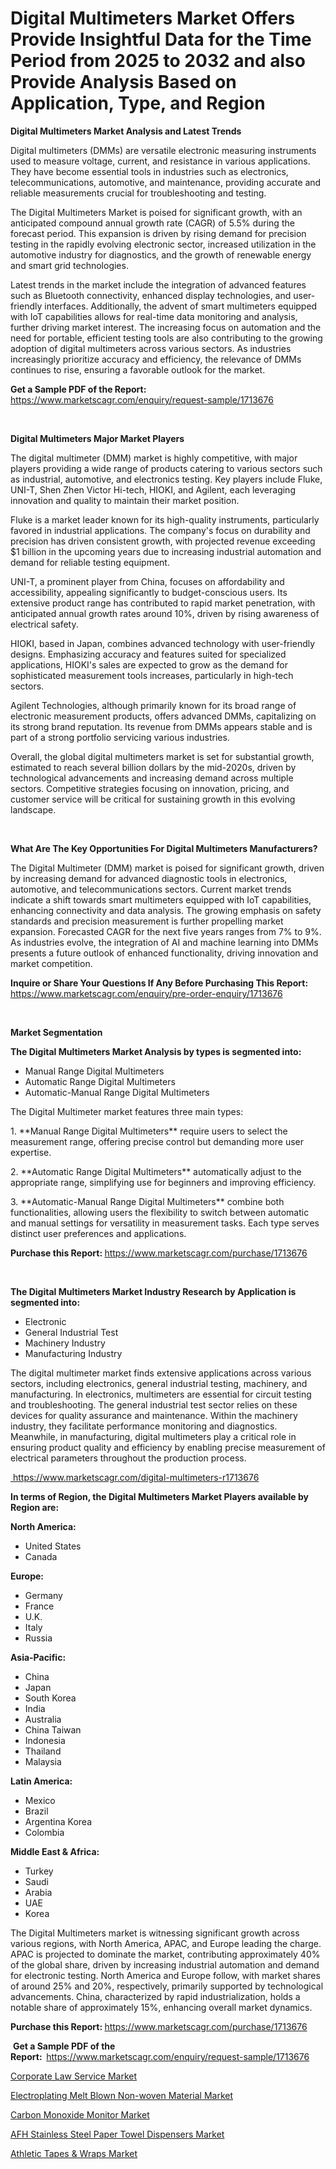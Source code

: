 <p><h1>Digital Multimeters Market Offers Provide Insightful Data for the Time Period from 2025 to 2032 and also Provide Analysis Based on Application, Type, and Region</h1></p><p><strong>Digital Multimeters Market Analysis and Latest Trends</strong></p>
<p><p>Digital multimeters (DMMs) are versatile electronic measuring instruments used to measure voltage, current, and resistance in various applications. They have become essential tools in industries such as electronics, telecommunications, automotive, and maintenance, providing accurate and reliable measurements crucial for troubleshooting and testing.</p><p>The Digital Multimeters Market is poised for significant growth, with an anticipated compound annual growth rate (CAGR) of 5.5% during the forecast period. This expansion is driven by rising demand for precision testing in the rapidly evolving electronic sector, increased utilization in the automotive industry for diagnostics, and the growth of renewable energy and smart grid technologies. </p><p>Latest trends in the market include the integration of advanced features such as Bluetooth connectivity, enhanced display technologies, and user-friendly interfaces. Additionally, the advent of smart multimeters equipped with IoT capabilities allows for real-time data monitoring and analysis, further driving market interest. The increasing focus on automation and the need for portable, efficient testing tools are also contributing to the growing adoption of digital multimeters across various sectors. As industries increasingly prioritize accuracy and efficiency, the relevance of DMMs continues to rise, ensuring a favorable outlook for the market.</p></p>
<p><strong>Get a Sample PDF of the Report:&nbsp;</strong> <a href="https://www.marketscagr.com/enquiry/request-sample/1713676?utm_campaign=2010&utm_medium=2&utm_source=Github&utm_content=ia&utm_term=28022025&utm_id=digital-multimeters">https://www.marketscagr.com/enquiry/request-sample/1713676</a></p>
<p>&nbsp;</p>
<p><strong>Digital Multimeters Major Market Players</strong></p>
<p><p>The digital multimeter (DMM) market is highly competitive, with major players providing a wide range of products catering to various sectors such as industrial, automotive, and electronics testing. Key players include Fluke, UNI-T, Shen Zhen Victor Hi-tech, HIOKI, and Agilent, each leveraging innovation and quality to maintain their market position.</p><p>Fluke is a market leader known for its high-quality instruments, particularly favored in industrial applications. The company's focus on durability and precision has driven consistent growth, with projected revenue exceeding $1 billion in the upcoming years due to increasing industrial automation and demand for reliable testing equipment.</p><p>UNI-T, a prominent player from China, focuses on affordability and accessibility, appealing significantly to budget-conscious users. Its extensive product range has contributed to rapid market penetration, with anticipated annual growth rates around 10%, driven by rising awareness of electrical safety.</p><p>HIOKI, based in Japan, combines advanced technology with user-friendly designs. Emphasizing accuracy and features suited for specialized applications, HIOKI's sales are expected to grow as the demand for sophisticated measurement tools increases, particularly in high-tech sectors.</p><p>Agilent Technologies, although primarily known for its broad range of electronic measurement products, offers advanced DMMs, capitalizing on its strong brand reputation. Its revenue from DMMs appears stable and is part of a strong portfolio servicing various industries.</p><p>Overall, the global digital multimeters market is set for substantial growth, estimated to reach several billion dollars by the mid-2020s, driven by technological advancements and increasing demand across multiple sectors. Competitive strategies focusing on innovation, pricing, and customer service will be critical for sustaining growth in this evolving landscape.</p></p>
<p>&nbsp;</p>
<p><strong>What Are The Key Opportunities For Digital Multimeters Manufacturers?</strong></p>
<p><p>The Digital Multimeter (DMM) market is poised for significant growth, driven by increasing demand for advanced diagnostic tools in electronics, automotive, and telecommunications sectors. Current market trends indicate a shift towards smart multimeters equipped with IoT capabilities, enhancing connectivity and data analysis. The growing emphasis on safety standards and precision measurement is further propelling market expansion. Forecasted CAGR for the next five years ranges from 7% to 9%. As industries evolve, the integration of AI and machine learning into DMMs presents a future outlook of enhanced functionality, driving innovation and market competition.</p></p>
<p><strong>Inquire or Share Your Questions If Any Before Purchasing This Report:</strong> <a href="https://www.marketscagr.com/enquiry/pre-order-enquiry/1713676?utm_campaign=2010&utm_medium=2&utm_source=Github&utm_content=ia&utm_term=28022025&utm_id=digital-multimeters">https://www.marketscagr.com/enquiry/pre-order-enquiry/1713676</a></p>
<p>&nbsp;</p>
<p><strong>Market Segmentation</strong></p>
<p><strong>The Digital Multimeters Market Analysis by types is segmented into:</strong></p>
<p><ul><li>Manual Range Digital Multimeters</li><li>Automatic Range Digital Multimeters</li><li>Automatic-Manual Range Digital Multimeters</li></ul></p>
<p><p>The Digital Multimeter market features three main types: </p><p>1. **Manual Range Digital Multimeters** require users to select the measurement range, offering precise control but demanding more user expertise. </p><p>2. **Automatic Range Digital Multimeters** automatically adjust to the appropriate range, simplifying use for beginners and improving efficiency. </p><p>3. **Automatic-Manual Range Digital Multimeters** combine both functionalities, allowing users the flexibility to switch between automatic and manual settings for versatility in measurement tasks. Each type serves distinct user preferences and applications.</p></p>
<p><strong>Purchase this Report:&nbsp;</strong><a href="https://www.marketscagr.com/purchase/1713676?utm_campaign=2010&utm_medium=2&utm_source=Github&utm_content=ia&utm_term=28022025&utm_id=digital-multimeters">https://www.marketscagr.com/purchase/1713676</a></p>
<p>&nbsp;</p>
<p><strong>The Digital Multimeters Market Industry Research by Application is segmented into:</strong></p>
<p><ul><li>Electronic</li><li>General Industrial Test</li><li>Machinery Industry</li><li>Manufacturing Industry</li></ul></p>
<p><p>The digital multimeter market finds extensive applications across various sectors, including electronics, general industrial testing, machinery, and manufacturing. In electronics, multimeters are essential for circuit testing and troubleshooting. The general industrial test sector relies on these devices for quality assurance and maintenance. Within the machinery industry, they facilitate performance monitoring and diagnostics. Meanwhile, in manufacturing, digital multimeters play a critical role in ensuring product quality and efficiency by enabling precise measurement of electrical parameters throughout the production process.</p></p>
<p><a href="https://www.marketscagr.com/digital-multimeters-r1713676?utm_campaign=2010&utm_medium=2&utm_source=Github&utm_content=ia&utm_term=28022025&utm_id=digital-multimeters">&nbsp;https://www.marketscagr.com/digital-multimeters-r1713676</a></p>
<p><strong>In terms of Region, the Digital Multimeters Market Players available by Region are:</strong></p>
<p>
    <p> <strong> North America: </strong>
        <ul>
            <li>United States</li>
            <li>Canada</li>
        </ul>
        </p> 
    <p> <strong> Europe: </strong>
        <ul>
            <li>Germany</li>
            <li>France</li>
            <li>U.K.</li>
            <li>Italy</li>
            <li>Russia</li>
        </ul>
        </p> 
    <p> <strong> Asia-Pacific: </strong>
        <ul>
            <li>China</li>
            <li>Japan</li>
            <li>South Korea</li>
            <li>India</li>
            <li>Australia</li>
            <li>China Taiwan</li>
            <li>Indonesia</li>
            <li>Thailand</li>
            <li>Malaysia</li>
        </ul>
        </p> 
    <p> <strong> Latin America: </strong>
        <ul>
            <li>Mexico</li>
            <li>Brazil</li>
            <li>Argentina Korea</li>
            <li>Colombia</li>
        </ul>
        </p> 
    <p> <strong> Middle East & Africa: </strong>
        <ul>
            <li>Turkey</li>
            <li>Saudi</li>
            <li>Arabia</li>
            <li>UAE</li>
            <li>Korea</li>
        </ul>
    </p>
    </p>
<p><p>The Digital Multimeters market is witnessing significant growth across various regions, with North America, APAC, and Europe leading the charge. APAC is projected to dominate the market, contributing approximately 40% of the global share, driven by increasing industrial automation and demand for electronic testing. North America and Europe follow, with market shares of around 25% and 20%, respectively, primarily supported by technological advancements. China, characterized by rapid industrialization, holds a notable share of approximately 15%, enhancing overall market dynamics.</p></p>
<p><strong>Purchase this Report: </strong><a href="https://www.marketscagr.com/purchase/1713676?utm_campaign=2010&utm_medium=2&utm_source=Github&utm_content=ia&utm_term=28022025&utm_id=digital-multimeters">https://www.marketscagr.com/purchase/1713676</a></p>
<p>&nbsp;<strong>Get a Sample PDF of the Report:&nbsp;&nbsp;</strong><a href="https://www.marketscagr.com/enquiry/request-sample/1713676?utm_campaign=2010&utm_medium=2&utm_source=Github&utm_content=ia&utm_term=28022025&utm_id=digital-multimeters">https://www.marketscagr.com/enquiry/request-sample/1713676</a></p>
<p><strong></strong></p>
<p><p><a href="https://github.com/ajayanhaizan/Market-Research-Report-List-1/blob/main/corporate-law-service-market.md?utm_campaign=2010&utm_medium=2&utm_source=Github&utm_content=ia&utm_term=28022025&utm_id=digital-multimeters">Corporate Law Service Market</a></p><p><a href="https://github.com/barnickclara79/Market-Research-Report-List-1/blob/main/electroplating-melt-blown-non-woven-material-market.md?utm_campaign=2010&utm_medium=2&utm_source=Github&utm_content=ia&utm_term=28022025&utm_id=digital-multimeters">Electroplating Melt Blown Non-woven Material Market</a></p><p><a href="https://github.com/tselahiara/Market-Research-Report-List-1/blob/main/carbon-monoxide-monitor-market.md?utm_campaign=2010&utm_medium=2&utm_source=Github&utm_content=ia&utm_term=28022025&utm_id=digital-multimeters">Carbon Monoxide Monitor Market</a></p><p><a href="https://github.com/waverlyam689/Market-Research-Report-List-1/blob/main/afh-stainless-steel-paper-towel-dispensers-market.md?utm_campaign=2010&utm_medium=2&utm_source=Github&utm_content=ia&utm_term=28022025&utm_id=digital-multimeters">AFH Stainless Steel Paper Towel Dispensers Market</a></p><p><a href="https://github.com/berbelsagwan/Market-Research-Report-List-1/blob/main/athletic-tapes-wraps-market.md?utm_campaign=2010&utm_medium=2&utm_source=Github&utm_content=ia&utm_term=28022025&utm_id=digital-multimeters">Athletic Tapes & Wraps Market</a></p></p>